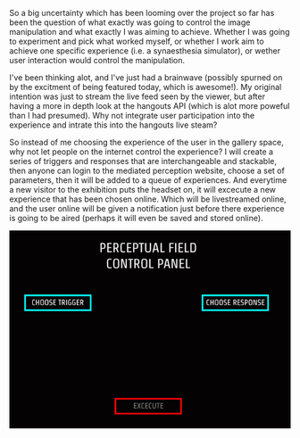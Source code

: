 So a big uncertainty which has been looming over the project so far has been the question of what exactly was going to control the image manipulation and what exactly I was aiming to achieve. Whether I was going to experiment and pick what worked myself, or whether I work aim to achieve one specific experience (i.e. a synaesthesia simulator), or wether user interaction would control the manipulation. 

I've been thinking alot, and I've just had a brainwave (possibly spurned on by the excitment of being featured today, which is awesome!). My original intention was just to stream the live feed seen by the viewer, but after having a more in depth look at the hangouts API (which is alot more poweful than I had presumed). Why not integrate user participation into the experience and intrate this into the hangouts live steam? 

So instead of me choosing the experience of the user in the gallery space, why not let people on the internet control the experience? I will create a series of triggers and responses that are interchangeable and stackable, then anyone can login to the mediated perception website, choose a set of parameters, then it will be added to a queue of experiences. And everytime a new visitor to the exhibition puts the headset on, it will excecute a new experience that has been chosen online. Which will be livestreamed online, and the user online will be given a notification just before there experience is going to be aired (perhaps it will even be saved and stored online). 

![image1](../project_images/controlanimation.gif)
